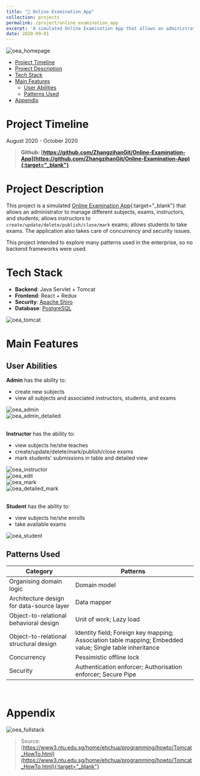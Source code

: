 ```yaml
---
title: "📐 Online Examination App"
collection: projects
permalink: /project/online_examination_app
excerpt: 'A simulated Online Examination App that allows an administrator to manage different subjects, exams, instructors, and students.'
date: 2020-09-01
---
```


<div>
  <img src="/images/online-examination-app/oea-screenshot.png" alt="oea_homepage"> 
</div>

<!-- TOC start (generated with https://github.com/derlin/bitdowntoc) -->

- [Project Timeline](#project-timeline)
- [Project Description](#project-description)
- [Tech Stack](#tech-stack)
- [Main Features](#main-features)
  - [User Abilities](#user-abilities)
  - [Patterns Used](#patterns-used)
- [Appendix](#appendix)

<!-- TOC end -->

<!-- TOC --><a name="project-timeline"></a>

# Project Timeline

August 2020 - October 2020

> **Github: [https://github.com/ZhangzihanGit/Online-Examination-App](https://github.com/ZhangzihanGit/Online-Examination-App){:target="_blank"}**

# Project Description

This project is a simulated [Online Examination App](https://online-examination-app.herokuapp.com/){:target="_blank"} that allows an administrator to manage different subjects, exams, instructors, and students; allows instructors to `create/update/delete/publish/close/mark` exams; allows students to take exams. The application also takes care of concurrency and security issues.

This project intended to explore many patterns used in the enterprise, so no backend frameworks were used.

# Tech Stack

- **Backend**: Java Servlet + Tomcat
- **Frontend**: React + Redux
- **Security**: [Apache Shiro](https://shiro.apache.org/)
- **Database**: [PostgreSQL](https://www.postgresql.org/)

<div>
  <img src="/images/online-examination-app/oea-tomcat.png" alt="oea_tomcat"> 
</div>

# Main Features

## User Abilities

**Admin** has the ability to:

- create new subjects
- view all subjects and associated instructors, students, and exams

<div>
  <img src="/images/online-examination-app/oea-admin-view.png" alt="oea_admin"> 
</div>

<div>
  <img src="/images/online-examination-app/oea-admin-detailed-view.png" alt="oea_admin_detailed"> 
</div>

<br>

**Instructor** has the ability to:

- view subjects he/she teaches
- create/update/delete/mark/publish/close exams
- mark students' submissions in table and detailed view


<div>
  <img src="/images/online-examination-app/oea-instructor-view.png" alt="oea_instructor"> 
</div>

<div>
  <img src="/images/online-examination-app/oea-instructor-edit-exam.png" alt="oea_edit"> 
</div>

<div>
  <img src="/images/online-examination-app/oea-instructor-mark.png" alt="oea_mark"> 
</div>

<div>
  <img src="/images/online-examination-app/oea-instrcutor-detailed-mark.png" alt="oea_detailed_mark"> 
</div>

<br>

**Student** has the ability to:

- view subjects he/she enrolls
- take available exams

<div>
  <img src="/images/online-examination-app/oea-student-take-exam.png" alt="oea_student"> 
</div>

## Patterns Used

| Category                                  | Patterns                                                                                                 |
| ----------------------------------------- | -------------------------------------------------------------------------------------------------------- |
| Organising domain logic                   | Domain model                                                                                             |
| Architecture design for data-source layer | Data mapper                                                                                              |
| Object-to-relational behavioral design    | Unit of work; Lazy load                                                                                  |
| Object-to-relational structural design    | Identity field; Foreign key mapping; Association table mapping; Embedded value; Single table inheritance |
| Concurrency                               | Pessimistic offline lock                                                                                 |
| Security                                  | Authentication enforcer; Authorisation enforcer; Secure Pipe                                             |

<br>

# Appendix

<div>
  <img src="/images/online-examination-app/oea-fullstacksoftware.png" alt="oea_fullstack"> 
</div>

> Source: [https://www3.ntu.edu.sg/home/ehchua/programming/howto/Tomcat_HowTo.html](https://www3.ntu.edu.sg/home/ehchua/programming/howto/Tomcat_HowTo.html){:target="_blank"}